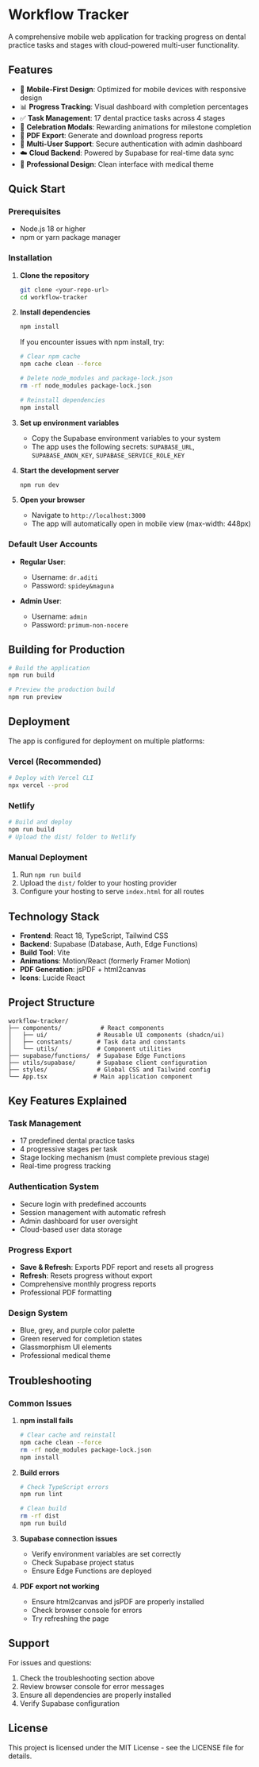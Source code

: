 # Workflow Tracker

A comprehensive mobile web application for tracking progress on dental practice tasks and stages with cloud-powered multi-user functionality.

## Features

- 📱 **Mobile-First Design**: Optimized for mobile devices with responsive design
- 📊 **Progress Tracking**: Visual dashboard with completion percentages
- ✅ **Task Management**: 17 dental practice tasks across 4 stages
- 🎉 **Celebration Modals**: Rewarding animations for milestone completion
- 📄 **PDF Export**: Generate and download progress reports
- 👥 **Multi-User Support**: Secure authentication with admin dashboard
- ☁️ **Cloud Backend**: Powered by Supabase for real-time data sync
- 🎨 **Professional Design**: Clean interface with medical theme

## Quick Start

### Prerequisites

- Node.js 18 or higher
- npm or yarn package manager

### Installation

1. **Clone the repository**
   ```bash
   git clone <your-repo-url>
   cd workflow-tracker
   ```

2. **Install dependencies**
   ```bash
   npm install
   ```
   
   If you encounter issues with npm install, try:
   ```bash
   # Clear npm cache
   npm cache clean --force
   
   # Delete node_modules and package-lock.json
   rm -rf node_modules package-lock.json
   
   # Reinstall dependencies
   npm install
   ```

3. **Set up environment variables**
   - Copy the Supabase environment variables to your system
   - The app uses the following secrets: `SUPABASE_URL`, `SUPABASE_ANON_KEY`, `SUPABASE_SERVICE_ROLE_KEY`

4. **Start the development server**
   ```bash
   npm run dev
   ```

5. **Open your browser**
   - Navigate to `http://localhost:3000`
   - The app will automatically open in mobile view (max-width: 448px)

### Default User Accounts

- **Regular User**: 
  - Username: `dr.aditi`
  - Password: `spidey&maguna`

- **Admin User**:
  - Username: `admin` 
  - Password: `primum-non-nocere`

## Building for Production

```bash
# Build the application
npm run build

# Preview the production build
npm run preview
```

## Deployment

The app is configured for deployment on multiple platforms:

### Vercel (Recommended)
```bash
# Deploy with Vercel CLI
npx vercel --prod
```

### Netlify
```bash
# Build and deploy
npm run build
# Upload the dist/ folder to Netlify
```

### Manual Deployment
1. Run `npm run build`
2. Upload the `dist/` folder to your hosting provider
3. Configure your hosting to serve `index.html` for all routes

## Technology Stack

- **Frontend**: React 18, TypeScript, Tailwind CSS
- **Backend**: Supabase (Database, Auth, Edge Functions)
- **Build Tool**: Vite
- **Animations**: Motion/React (formerly Framer Motion)
- **PDF Generation**: jsPDF + html2canvas
- **Icons**: Lucide React

## Project Structure

```
workflow-tracker/
├── components/           # React components
│   ├── ui/              # Reusable UI components (shadcn/ui)
│   ├── constants/       # Task data and constants
│   └── utils/           # Component utilities
├── supabase/functions/  # Supabase Edge Functions
├── utils/supabase/      # Supabase client configuration
├── styles/              # Global CSS and Tailwind config
└── App.tsx             # Main application component
```

## Key Features Explained

### Task Management
- 17 predefined dental practice tasks
- 4 progressive stages per task
- Stage locking mechanism (must complete previous stage)
- Real-time progress tracking

### Authentication System
- Secure login with predefined accounts
- Session management with automatic refresh
- Admin dashboard for user oversight
- Cloud-based user data storage

### Progress Export
- **Save & Refresh**: Exports PDF report and resets all progress
- **Refresh**: Resets progress without export
- Comprehensive monthly progress reports
- Professional PDF formatting

### Design System
- Blue, grey, and purple color palette
- Green reserved for completion states
- Glassmorphism UI elements
- Professional medical theme

## Troubleshooting

### Common Issues

1. **npm install fails**
   ```bash
   # Clear cache and reinstall
   npm cache clean --force
   rm -rf node_modules package-lock.json
   npm install
   ```

2. **Build errors**
   ```bash
   # Check TypeScript errors
   npm run lint
   
   # Clean build
   rm -rf dist
   npm run build
   ```

3. **Supabase connection issues**
   - Verify environment variables are set correctly
   - Check Supabase project status
   - Ensure Edge Functions are deployed

4. **PDF export not working**
   - Ensure html2canvas and jsPDF are properly installed
   - Check browser console for errors
   - Try refreshing the page

## Support

For issues and questions:
1. Check the troubleshooting section above
2. Review browser console for error messages
3. Ensure all dependencies are properly installed
4. Verify Supabase configuration

## License

This project is licensed under the MIT License - see the LICENSE file for details.